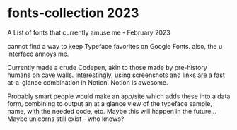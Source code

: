 # fonts-collection  2023

A List of fonts that currently amuse me - February 2023

cannot find a way to keep Typeface favorites on Google Fonts. also, the u interface annoys me. 

Currently made a crude Codepen, akin to those made by pre-history humans on cave walls. Interestingly, using screenshots and links are a fast at-a-glance combination in Notion. Notion is awesome. 

Probably smart people would make an app/site which adds these into a data form, combining to output an at a glance view of the typeface sample, name, with the needed code, etc.  Maybe this will happen in the future... Maybe unicorns still exist - who knows? 
